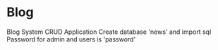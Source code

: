 # Blog
Blog System CRUD Application 
Create database 'news' and import sql 
Password for admin and users is 'password'
